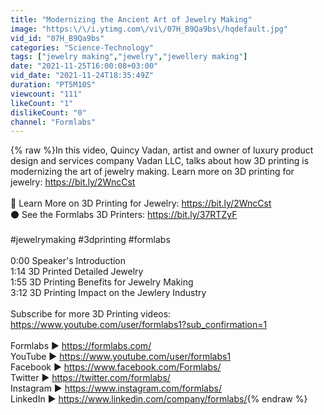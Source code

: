 ```yaml
---
title: "Modernizing the Ancient Art of Jewelry Making"
image: "https:\/\/i.ytimg.com\/vi\/07H_B9Qa9bs\/hqdefault.jpg"
vid_id: "07H_B9Qa9bs"
categories: "Science-Technology"
tags: ["jewelry making","jewelry","jewellery making"]
date: "2021-11-25T16:00:08+03:00"
vid_date: "2021-11-24T18:35:49Z"
duration: "PT5M10S"
viewcount: "111"
likeCount: "1"
dislikeCount: "0"
channel: "Formlabs"
---
```

{% raw %}In this video, Quincy Vadan, artist and owner of luxury product design and services company Vadan LLC, talks about how 3D printing is modernizing the art of jewelry making. Learn more on 3D printing for jewelry: <a rel="nofollow" target="blank" href="https://bit.ly/2WncCst">https://bit.ly/2WncCst</a><br /><br />🔵 Learn More on 3D Printing for Jewelry: <a rel="nofollow" target="blank" href="https://bit.ly/2WncCst">https://bit.ly/2WncCst</a><br />⚫ See the Formlabs 3D Printers: <a rel="nofollow" target="blank" href="https://bit.ly/37RTZyF">https://bit.ly/37RTZyF</a><br /><br />#jewelrymaking #3dprinting #formlabs<br /><br />0:00 Speaker's Introduction<br />1:14 3D Printed Detailed Jewelry<br />1:55 3D Printing Benefits for Jewelry Making<br />3:12 3D Printing Impact on the Jewlery Industry <br /><br />Subscribe for more 3D Printing videos:  <a rel="nofollow" target="blank" href="https://www.youtube.com/user/formlabs1?sub_confirmation=1">https://www.youtube.com/user/formlabs1?sub_confirmation=1</a><br /><br />Formlabs ►  <a rel="nofollow" target="blank" href="https://formlabs.com/">https://formlabs.com/</a><br />YouTube ►  <a rel="nofollow" target="blank" href="https://www.youtube.com/user/formlabs1">https://www.youtube.com/user/formlabs1</a><br />Facebook ► <a rel="nofollow" target="blank" href="https://www.facebook.com/Formlabs/">https://www.facebook.com/Formlabs/</a><br />Twitter ► <a rel="nofollow" target="blank" href="https://twitter.com/formlabs/">https://twitter.com/formlabs/</a><br />Instagram ► <a rel="nofollow" target="blank" href="https://www.instagram.com/formlabs/">https://www.instagram.com/formlabs/</a><br />LinkedIn ► <a rel="nofollow" target="blank" href="https://www.linkedin.com/company/formlabs/">https://www.linkedin.com/company/formlabs/</a>{% endraw %}
